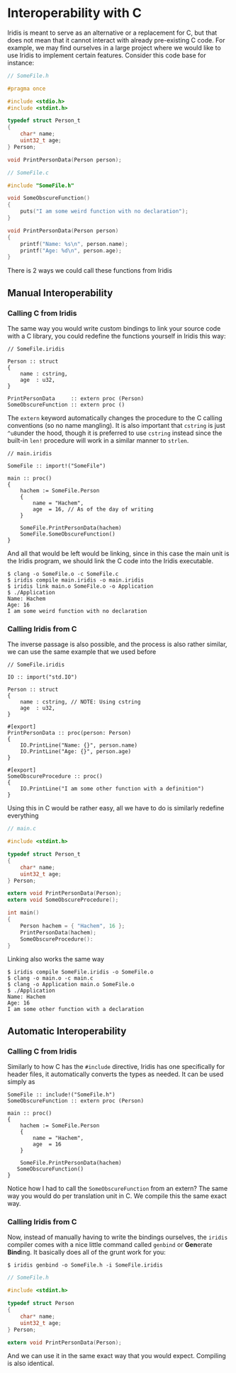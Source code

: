 # Interoperability with C

Iridis is meant to serve as an alternative or a replacement for C, but that does not mean that it cannot interact with already pre-existing C code. For example, we may find ourselves in a large project where we would like to use Iridis to implement certain features. Consider this code base for instance:

```c
// SomeFile.h

#pragma once

#include <stdio.h>
#include <stdint.h>

typedef struct Person_t
{
    char* name;
    uint32_t age;
} Person;

void PrintPersonData(Person person);
```

```c
// SomeFile.c

#include "SomeFile.h"

void SomeObscureFunction()
{
    puts("I am some weird function with no declaration");
}

void PrintPersonData(Person person)
{
    printf("Name: %s\n", person.name);
    printf("Age: %d\n", person.age);
}
```

There is 2 ways we could call these functions from Iridis

## Manual Interoperability

### Calling C from Iridis

The same way you would write custom bindings to link your source code with a C library, you could redefine the functions yourself in Iridis this way:

```
// SomeFile.iridis

Person :: struct
{
    name : cstring,
    age  : u32,
}

PrintPersonData     :: extern proc (Person)
SomeObscureFunction :: extern proc ()
```

The `extern` keyword automatically changes the procedure to the C calling conventions (so no name mangling). It is also important that `cstring` is just `^u8`under the hood, though it is preferred to use `cstring` instead since the built-in `len!` procedure will work in a similar manner to `strlen`. 

```iridis
// main.iridis

SomeFile :: import!("SomeFile")

main :: proc()
{
    hachem := SomeFile.Person
    {
        name = "Hachem",
        age  = 16, // As of the day of writing 
    }

    SomeFile.PrintPersonData(hachem)
    SomeFile.SomeObscureFunction()
}
```

And all that would be left would be linking, since in this case the main unit is the Iridis program, we should link the C code into the Iridis executable. 

```
$ clang -o SomeFile.o -c SomeFile.c
$ iridis compile main.iridis -o main.iridis
$ iridis link main.o SomeFile.o -o Application
$ ./Application
Name: Hachem
Age: 16
I am some weird function with no declaration
```

### Calling Iridis from C

The inverse passage is also possible, and the process is also rather similar, we can use the same example that we used before

```main.iridis
// SomeFile.iridis

IO :: import("std.IO")

Person :: struct
{
    name : cstring, // NOTE: Using cstring
    age  : u32,
}

#[export]
PrintPersonData :: proc(person: Person)
{
    IO.PrintLine("Name: {}", person.name)
    IO.PrintLine("Age: {}", person.age)
}

#[export]
SomeObscureProcedure :: proc()
{
    IO.PrintLine("I am some other function with a definition")
}
```

Using this in C would be rather easy, all we have to do is similarly redefine everything

```c
// main.c

#include <stdint.h> 

typedef struct Person_t
{
    char* name;
    uint32_t age;
} Person;

extern void PrintPersonData(Person);
extern void SomeObscureProcedure();

int main()
{
    Person hachem = { "Hachem", 16 };
    PrintPersonData(hachem);
    SomeObscureProcedure():
}
```

Linking also works the same way

```
$ iridis compile SomeFile.iridis -o SomeFile.o
$ clang -o main.o -c main.c
$ clang -o Application main.o SomeFile.o
$ ./Application
Name: Hachem
Age: 16
I am some other function with a declaration
```

## Automatic Interoperability

### Calling C from Iridis

Similarly to how C has the `#include` directive, Iridis has one specifically for header files, it automatically converts the types as needed. It can be used simply as

```iridis
SomeFile :: include!("SomeFile.h")
SomeObscureFunction :: extern proc (Person)

main :: proc()
{
    hachem := SomeFile.Person
    {
        name = "Hachem",
        age  = 16
    }

    SomeFile.PrintPersonData(hachem)
   SomeObscureFunction()
}
```

Notice how I had to call the `SomeObscureFunction` from an extern? The same way you would do per translation unit in C. We compile this the same exact way.

### Calling Iridis from C

Now, instead of manually having to write the bindings ourselves, the `iridis` compiler comes with a nice little command called `genbind` or **Gen**erate **Bind**ing. It basically does all of the grunt work for you:

```
$ iridis genbind -o SomeFile.h -i SomeFile.iridis
```

```c
// SomeFile.h

#include <stdint.h>

typedef struct Person
{
    char* name;
    uint32_t age;
} Person;

extern void PrintPersonData(Person);
```

And we can use it in the same exact way that you would expect. Compiling is also identical.
